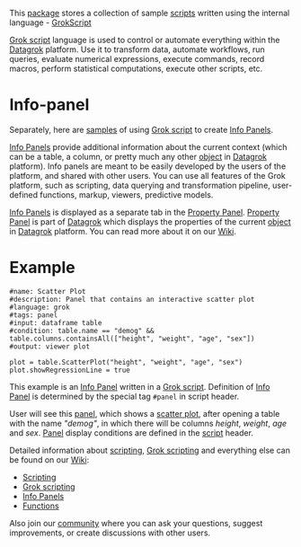 This [package](https://datagrok.ai/help/develop/develop#packages) stores a collection of sample [scripts](https://datagrok.ai/help/develop/scripting) written using the internal language - [GrokScript](https://datagrok.ai/help/overview/grok-script)

[Grok script](https://datagrok.ai/help/overview/grok-script) language is used to control or automate everything within the [Datagrok](https://datagrok.ai/) platform. 
Use it to transform data, automate workflows, run queries, evaluate numerical expressions, execute commands, record macros, perform statistical computations, execute other scripts, etc.


# Info-panel

Separately, here are [samples](https://github.com/datagrok-ai/public/tree/master/packages/GrokScripts/scripts/info_panels) of using [Grok script](https://datagrok.ai/help/overview/grok-script) to create [Info Panels](https://datagrok.ai/help/discover/info-panels).

[Info Panels](https://datagrok.ai/help/discover/info-panels) provide additional information about the current context (which can be a table, a column, or pretty much any other [object](https://datagrok.ai/help/overview/objects) in [Datagrok](https://datagrok.ai/) platform). 
Info panels are meant to be easily developed by the users of the platform, and shared with other users. You can use all features of the Grok platform, such as scripting, data querying and transformation pipeline, user-defined functions, markup, viewers, predictive models.

[Info Panels](https://datagrok.ai/help/discover/info-panels) is displayed as a separate tab in the [Property Panel](https://datagrok.ai/help/overview/property-panel).
[Property Panel](https://datagrok.ai/help/overview/property-panel) is part of [Datagrok](https://datagrok.ai/) which displays the properties of the current [object](https://datagrok.ai/help/overview/objects) in [Datagrok](https://datagrok.ai/) platform. You can read more about it on our [Wiki](https://datagrok.ai/help/overview/property-panel).

# Example
```
#name: Scatter Plot
#description: Panel that contains an interactive scatter plot
#language: grok
#tags: panel
#input: dataframe table
#condition: table.name == "demog" && table.columns.containsAll(["height", "weight", "age", "sex"])
#output: viewer plot

plot = table.ScatterPlot("height", "weight", "age", "sex")
plot.showRegressionLine = true
```

This example is an [Info Panel](https://datagrok.ai/help/discover/info-panels) written in a [Grok script](https://datagrok.ai/help/overview/grok-script).
Definition of [Info Panel](https://datagrok.ai/help/discover/info-panels) is determined by the special tag ```#panel``` in script header.

User will see this [panel](https://datagrok.ai/help/discover/info-panels), which shows a [scatter plot](https://datagrok.ai/help/visualize/viewers/scatter-plot), after opening a table with the name *"demog"*, in which there will be columns *height*, *weight*, *age* and *sex*.
[Panel](https://datagrok.ai/help/discover/info-panels) display conditions are defined in the [script](https://datagrok.ai/help/overview/grok-script) header.


Detailed information about [scripting](https://datagrok.ai/help/develop/scripting), [Grok scripting](https://datagrok.ai/help/overview/grok-script) and everything else can be found on our [Wiki](https://datagrok.ai/help/):

* [Scripting](https://datagrok.ai/help/develop/scripting)
* [Grok scripting](https://datagrok.ai/help/overview/grok-script)
* [Info Panels](https://datagrok.ai/help/discover/info-panels)
* [Functions](https://datagrok.ai/help/overview/functions/function)

Also join our [community](https://community.datagrok.ai/) where you can ask your questions, suggest improvements, or create discussions with other users.